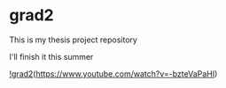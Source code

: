 # grad2

This is my thesis project repository

I'll finish it this summer

[!grad2](https://img.youtube.com/vi/-bzteVaPaHI)(https://www.youtube.com/watch?v=-bzteVaPaHI)
